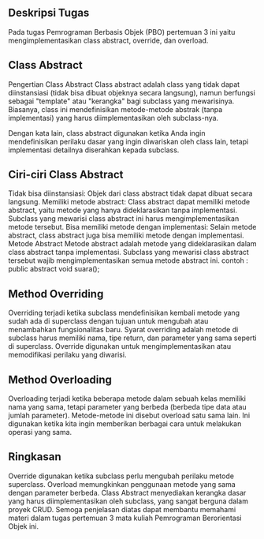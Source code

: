 ## Deskripsi Tugas
Pada tugas Pemrograman Berbasis Objek (PBO) pertemuan 3 ini yaitu mengimplementasikan class abstract, override, dan overload. 

## Class Abstract
Pengertian Class Abstract
Class abstract adalah class yang tidak dapat diinstansiasi (tidak bisa dibuat objeknya secara langsung), namun berfungsi sebagai "template" atau "kerangka" bagi subclass yang mewarisinya. Biasanya, class ini mendefinisikan metode-metode abstrak (tanpa implementasi) yang harus diimplementasikan oleh subclass-nya.

Dengan kata lain, class abstract digunakan ketika Anda ingin mendefinisikan perilaku dasar yang ingin diwariskan oleh class lain, tetapi implementasi detailnya diserahkan kepada subclass.

## Ciri-ciri Class Abstract
Tidak bisa diinstansiasi: Objek dari class abstract tidak dapat dibuat secara langsung.
Memiliki metode abstract: Class abstract dapat memiliki metode abstract, yaitu metode yang hanya dideklarasikan tanpa implementasi. Subclass yang mewarisi class abstract ini harus mengimplementasikan metode tersebut.
Bisa memiliki metode dengan implementasi: Selain metode abstract, class abstract juga bisa memiliki metode dengan implementasi.
Metode Abstract
Metode abstract adalah metode yang dideklarasikan dalam class abstract tanpa implementasi. Subclass yang mewarisi class abstract tersebut wajib mengimplementasikan semua metode abstract ini. contoh :  public abstract void suara();

## Method Overriding
Overriding terjadi ketika subclass mendefinisikan kembali metode yang sudah ada di superclass dengan tujuan untuk mengubah atau menambahkan fungsionalitas baru. Syarat overriding adalah metode di subclass harus memiliki nama, tipe return, dan parameter yang sama seperti di superclass. Override digunakan untuk mengimplementasikan atau memodifikasi perilaku yang diwarisi.

## Method Overloading
Overloading terjadi ketika beberapa metode dalam sebuah kelas memiliki nama yang sama, tetapi parameter yang berbeda (berbeda tipe data atau jumlah parameter). Metode-metode ini disebut overload satu sama lain. Ini digunakan ketika kita ingin memberikan berbagai cara untuk melakukan operasi yang sama.

## Ringkasan
Override digunakan ketika subclass perlu mengubah perilaku metode superclass.
Overload memungkinkan penggunaan metode yang sama dengan parameter berbeda.
Class Abstract menyediakan kerangka dasar yang harus diimplementasikan oleh subclass, yang sangat berguna dalam proyek CRUD.
Semoga penjelasan diatas dapat membantu memahami materi dalam tugas pertemuan 3 mata kuliah Pemrograman Berorientasi Objek ini.

